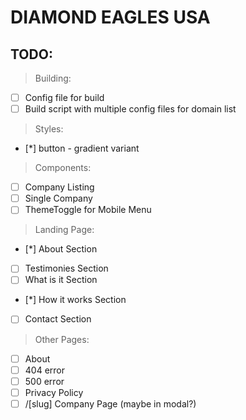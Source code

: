 # DIAMOND EAGLES USA
## TODO:
>Building:
 - [ ]  Config file for build
 - [ ] Build script with multiple config files for domain list
 >Styles:
 - [*] button - gradient variant
 >Components: 
 - [ ] Company Listing
 - [ ] Single Company
 - [ ] ThemeToggle for Mobile Menu
 >Landing Page:
 - [*] About Section
 - [ ] Testimonies Section
 - [ ] What is it Section
 - [*] How it works Section
 - [ ] Contact Section
 >Other Pages:
 - [ ] About 
 - [ ] 404 error
 - [ ] 500 error
 - [ ] Privacy Policy
 - [ ] /[slug] Company Page (maybe in modal?)